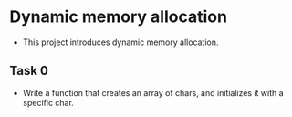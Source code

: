 # Dynamic memory allocation
- This project introduces dynamic memory allocation.

## Task 0
- Write a function that creates an array of chars, and initializes it with a specific char.
